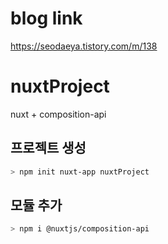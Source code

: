 # blog link
https://seodaeya.tistory.com/m/138

# nuxtProject
nuxt + composition-api

## 프로젝트 생성
```bash
> npm init nuxt-app nuxtProject
```

## 모듈 추가
```bash
> npm i @nuxtjs/composition-api
```
